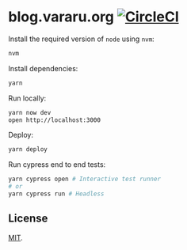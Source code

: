 # blog.vararu.org [![CircleCI](https://circleci.com/gh/tvararu/blog.vararu.org.svg?style=svg)](https://circleci.com/gh/tvararu/blog.vararu.org)

Install the required version of `node` using `nvm`:

```bash
nvm
```

Install dependencies:

```bash
yarn
```

Run locally:

```bash
yarn now dev
open http://localhost:3000
```

Deploy:

```bash
yarn deploy
```

Run cypress end to end tests:

```bash
yarn cypress open # Interactive test runner
# or
yarn cypress run # Headless
```

## License

[MIT](LICENSE.txt).
